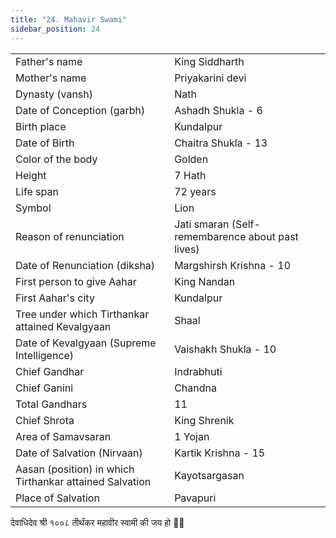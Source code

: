 ```yaml
---
title: "24. Mahavir Swami"
sidebar_position: 24
---
```


|   |   |
|---|---|
| Father's name | King Siddharth |
| Mother's name | Priyakarini devi |
| Dynasty (vansh) | Nath |
| Date of Conception (garbh) | Ashadh Shukla - 6 |
| Birth place | Kundalpur |
| Date of Birth | Chaitra Shukla - 13 |
| Color of the body | Golden |
| Height | 7 Hath |
| Life span | 72 years |
| Symbol | Lion |
| Reason of renunciation | Jati smaran (Self-remembarence about past lives) |
| Date of Renunciation (diksha) | Margshirsh Krishna - 10 |
| First person to give Aahar | King Nandan |
| First Aahar's city | Kundalpur |
| Tree under which Tirthankar attained Kevalgyaan | Shaal |
| Date of Kevalgyaan (Supreme Intelligence) | Vaishakh Shukla - 10 |
| Chief Gandhar | Indrabhuti  |
| Chief Ganini | Chandna |
| Total Gandhars | 11 |
| Chief Shrota | King Shrenik |
| Area of Samavsaran | 1 Yojan |
| Date of Salvation (Nirvaan) | Kartik Krishna - 15 |
| Aasan (position) in which Tirthankar attained Salvation | Kayotsargasan |
| Place of Salvation | Pavapuri |

<p style={{textAlign: "center", fontWeight: 'bold'}}>देवाधिदेव श्री १००८ तीर्थंकर महावीर स्वामी की जय हो 🙏🏻</p>